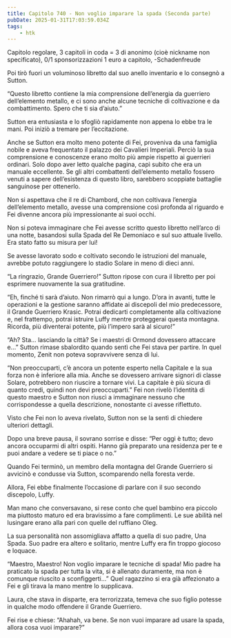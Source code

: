 ```yaml
---
title: Capitolo 740 - Non voglio imparare la spada (Seconda parte)
pubDate: 2025-01-31T17:03:59.034Z
tags:
    - htk
---
```



Capitolo regolare,
3 capitoli in coda = 3 di anonimo (cioè nickname non specificato),
0/1 sponsorizzazioni 1 euro a capitolo,
-Schadenfreude


Poi tirò fuori un voluminoso libretto dal suo anello inventario e lo consegnò a Sutton.


“Questo libretto contiene la mia comprensione dell’energia da guerriero dell’elemento metallo, e ci sono anche alcune tecniche di coltivazione e da combattimento. Spero che ti sia d’aiuto.”


Sutton era entusiasta e lo sfogliò rapidamente non appena lo ebbe tra le mani. Poi iniziò a tremare per l’eccitazione.


Anche se Sutton era molto meno potente di Fei, proveniva da una famiglia nobile e aveva frequentato il palazzo dei Cavalieri Imperiali. Perciò la sua comprensione e conoscenze erano molto più ampie rispetto ai guerrieri ordinari. Solo dopo aver letto qualche pagina, capì subito che era un manuale eccellente. Se gli altri combattenti dell’elemento metallo fossero venuti a sapere dell’esistenza di questo libro, sarebbero scoppiate battaglie sanguinose per ottenerlo.


Non si aspettava che il re di Chambord, che non coltivava l’energia dell’elemento metallo, avesse una comprensione così profonda al riguardo e Fei divenne ancora più impressionante ai suoi occhi.


Non si poteva immaginare che Fei avesse scritto questo libretto nell’arco di una notte, basandosi sulla Spada del Re Demoniaco e sul suo attuale livello. Era stato fatto su misura per lui!


Se avesse lavorato sodo e coltivato secondo le istruzioni del manuale, avrebbe potuto raggiungere lo stadio Solare in meno di dieci anni.


“La ringrazio, Grande Guerriero!” Sutton ripose con cura il libretto per poi esprimere nuovamente la sua gratitudine.


“Eh, finché ti sarà d’aiuto. Non rimarrò qui a lungo. D’ora in avanti, tutte le operazioni e la gestione saranno affidate ai discepoli del mio predecessore, il Grande Guerriero Krasic. Potrai dedicarti completamente alla coltivazione e, nel frattempo, potrai istruire Luffy mentre proteggerai questa montagna. Ricorda, più diventerai potente, più l’impero sarà al sicuro!”


“Ah? Sta… lasciando la città? Se i maestri di Ormond dovessero attaccare e…” Sutton rimase sbalordito quando sentì che Fei stava per partire. In quel momento, Zenit non poteva sopravvivere senza di lui.


“Non preoccuparti, c’è ancora un potente esperto nella Capitale e la sua forza non è inferiore alla mia. Anche se dovessero arrivare signori di classe Solare, potrebbero non riuscire a tornare vivi. La capitale è più sicura di quanto credi, quindi non devi preoccuparti.” Fei non rivelò l’identità di questo maestro e Sutton non riuscì a immaginare nessuno che corrispondesse a quella descrizione, nonostante ci avesse riflettuto.


Visto che Fei non lo aveva rivelato, Sutton non se la sentì di chiedere ulteriori dettagli.


Dopo una breve pausa, il sovrano sorrise e disse: “Per oggi è tutto; devo ancora occuparmi di altri ospiti. Hanno già preparato una residenza per te e puoi andare a vedere se ti piace o no.”


Quando Fei terminò, un membro della montagna del Grande Guerriero si avvicinò e condusse via Sutton, scomparendo nella foresta verde.


Allora, Fei ebbe finalmente l’occasione di parlare con il suo secondo discepolo, Luffy.


Man mano che conversavano, si rese conto che quel bambino era piccolo ma piuttosto maturo ed era bravissimo a fare complimenti. Le sue abilità nel lusingare erano alla pari con quelle del ruffiano Oleg.


La sua personalità non assomigliava affatto a quella di suo padre, Una Spada. Suo padre era altero e solitario, mentre Luffy era fin troppo giocoso e loquace.


“Maestro, Maestro! Non voglio imparare le tecniche di spada! Mio padre ha praticato la spada per tutta la vita, si è allenato duramente, ma non è comunque riuscito a sconfiggerti…” Quel ragazzino si era già affezionato a Fei e gli tirava la mano mentre lo supplicava.


Laura, che stava in disparte, era terrorizzata, temeva che suo figlio potesse in qualche modo offendere il Grande Guerriero.


Fei rise e chiese: “Ahahah, va bene. Se non vuoi imparare ad usare la spada, allora cosa vuoi imparare?”





